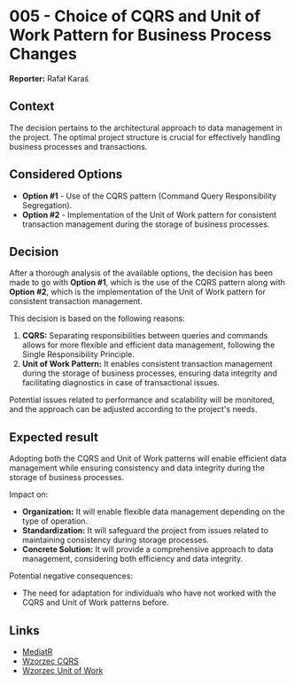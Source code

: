 ﻿# 005 - Choice of CQRS and Unit of Work Pattern for Business Process Changes

**Reporter:** Rafał Karaś

## Context

The decision pertains to the architectural approach to data management in the project. The optimal project structure is crucial for effectively handling business processes and transactions.

## Considered Options

- **Option #1** - Use of the CQRS pattern (Command Query Responsibility Segregation).
- **Option #2** - Implementation of the Unit of Work pattern for consistent transaction management during the storage of business processes.

## Decision

After a thorough analysis of the available options, the decision has been made to go with **Option #1**, which is the use of the CQRS pattern along with **Option #2**, which is the implementation of the Unit of Work pattern for consistent transaction management.

This decision is based on the following reasons:
1. **CQRS:** Separating responsibilities between queries and commands allows for more flexible and efficient data management, following the Single Responsibility Principle.
2. **Unit of Work Pattern:** It enables consistent transaction management during the storage of business processes, ensuring data integrity and facilitating diagnostics in case of transactional issues.

Potential issues related to performance and scalability will be monitored, and the approach can be adjusted according to the project's needs.

## Expected result

Adopting both the CQRS and Unit of Work patterns will enable efficient data management while ensuring consistency and data integrity during the storage of business processes.

Impact on:
- **Organization:** It will enable flexible data management depending on the type of operation.
- **Standardization:** It will safeguard the project from issues related to maintaining consistency during storage processes.
- **Concrete Solution:** It will provide a comprehensive approach to data management, considering both efficiency and data integrity.

Potential negative consequences:
- The need for adaptation for individuals who have not worked with the CQRS and Unit of Work patterns before.

## Links

- [MediatR](https://github.com/jbogard/MediatR)
- [Wzorzec CQRS](https://docs.microsoft.com/en-us/azure/architecture/patterns/cqrs)
- [Wzorzec Unit of Work](https://martinfowler.com/eaaCatalog/unitOfWork.html)